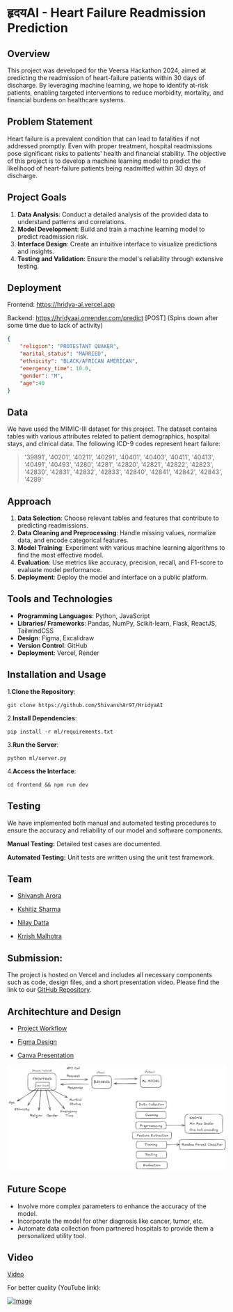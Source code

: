 # हृदयAI - Heart Failure Readmission Prediction

## Overview

This project was developed for the Veersa Hackathon 2024, aimed at predicting the readmission of heart-failure patients within 30 days of discharge. By leveraging machine learning, we hope to identify at-risk patients, enabling targeted interventions to reduce morbidity, mortality, and financial burdens on healthcare systems.

## Problem Statement

Heart failure is a prevalent condition that can lead to fatalities if not addressed promptly. Even with proper treatment, hospital readmissions pose significant risks to patients' health and financial stability. The objective of this project is to develop a machine learning model to predict the likelihood of heart-failure patients being readmitted within 30 days of discharge.

## Project Goals

1. **Data Analysis**: Conduct a detailed analysis of the provided data to understand patterns and correlations.
2. **Model Development**: Build and train a machine learning model to predict readmission risk.
3. **Interface Design**: Create an intuitive interface to visualize predictions and insights.
4. **Testing and Validation**: Ensure the model's reliability through extensive testing.

## Deployment

Frontend: https://hridya-ai.vercel.app

Backend: https://hridyaai.onrender.com/predict [POST]
(Spins down after some time due to lack of activity)

```json
{
    "religion": "PROTESTANT QUAKER",
    "marital_status": "MARRIED",
    "ethnicity": "BLACK/AFRICAN AMERICAN",
    "emergency_time": 10.0,
    "gender": "M",
    "age":40
}
```


## Data

We have used the MIMIC-III dataset for this project. The dataset contains tables with various attributes related to patient demographics, hospital stays, and clinical data. The following ICD-9 codes represent heart failure:

> '39891', '40201', '40211', '40291', '40401', '40403', '40411', '40413',
'40491', '40493', '4280', '4281', '42820', '42821', '42822', '42823',
'42830', '42831', '42832', '42833', '42840', '42841', '42842', '42843', '4289'


## Approach

1. **Data Selection**: Choose relevant tables and features that contribute to predicting readmissions.
2. **Data Cleaning and Preprocessing**: Handle missing values, normalize data, and encode categorical features.
3. **Model Training**: Experiment with various machine learning algorithms to find the most effective model.
4. **Evaluation**: Use metrics like accuracy, precision, recall, and F1-score to evaluate model performance.
5. **Deployment**: Deploy the model and interface on a public platform.

## Tools and Technologies

- **Programming Languages**: Python, JavaScript
- **Libraries/ Frameworks**: Pandas, NumPy, Scikit-learn, Flask, ReactJS, TailwindCSS
- **Design**: Figma, Excalidraw
- **Version Control**: GitHub
- **Deployment**: Vercel, Render

## Installation and Usage
1.**Clone the Repository**: 

```
git clone https://github.com/ShivanshAr97/HridyaAI
```

2.**Install Dependencies**:

```
pip install -r ml/requirements.txt
```

3.**Run the Server**: 
```
python ml/server.py
```

4.**Access the Interface**: 
```
cd frontend && npm run dev
```

## Testing
We have implemented both manual and automated testing procedures to ensure the accuracy and reliability of our model and software components.

**Manual Testing:**
Detailed test cases are documented.

**Automated Testing:** 
Unit tests are written using the unit test framework.

## Team

- [Shivansh Arora](https://github.com/shivanshar97)

- [Kshitiz Sharma](https://github.com/kshitiz11101)

- [Nilay Datta](https://github.com/nilaydatta1234)

- [Krrish Malhotra](https://github.com/ota0912)

## Submission:

The project is hosted on Vercel and includes all necessary components such as code, design files, and a short presentation video. Please find the link to our [GitHub Repository](https://github.com/ShivanshAr97/HridyaAI).

## Architechture and Design

- [Project Workflow](https://excalidraw.com/#json=GcJURuKrR7GKULACPi_HL,XjAlmsAjPuUFf-2s8kJ3nw)

- [Figma Design](https://www.figma.com/design/3aGOhbBEblEvr4HCy1m1LT/Veersa?node-id=0-1&t=uQiAmIdNgSciV4OT-1)

- [Canva Presentation](https://www.canva.com/design/DAGBlPKyO3M/xMkP2nAkGD7kRWcjwjnZeA/view?utm_content=DAGBlPKyO3M&utm_campaign=designshare&utm_medium=link&utm_source=editor)

![alt text](repo_assets/architecture.png)


## Future Scope
- Involve more complex parameters to enhance the accuracy of the model.
- Incorporate the model for other diagnosis like cancer, tumor, etc.
- Automate data collection from partnered hospitals to provide them a personalized utility tool.

## Video
[Video](/video.mp4)

For better quality (YouTube link): 

[![Image](https://img.youtube.com/vi/6970JcbFORQ/0.jpg)](https://youtu.be/6970JcbFORQ)

